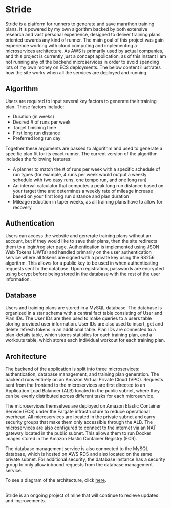 # Stride

Stride is a platform for runners to generate and save marathon training plans. It is powered by my own algorithm backed by both extensive research and vast personal experience, designed to deliver training plans oriented towards any kind of runner. The main goal of this project was gain experience working with cloud computing and implementing a microservices architecture. As AWS is primarily used by actual companies, and this project is currently just a concept application, as of this instant I am not running any of the backend microservices in order to avoid spending lots of my own money on ECS deployments. The below content illustrates how the site works when all the services are deployed and running.

## Algorithm
Users are required to input several key factors to generate their training plan. These factors include:

- Duration (in weeks)
- Desired # of runs per week
- Target finishing time
- First long run distance
- Preferred long run day

Together these arguments are passed to algorithm and used to generate a specific plan fit for its exact runner. The current version of the algorithm includes the following features:

- A planner to match the # of runs per week with a specific schedule of run types (for example, 4 runs per week would output a weekly schedule with two easy runs, one tempo run, and one long run)
- An interval calculator that computes a peak long run distance based on your target time and determines a weekly rate of mileage increase based on your first long run distance and plan duration
- Mileage reduction in taper weeks, as all training plans have to allow for recovery

## Authentication
Users can access the website and generate training plans without an account, but if they would like to save their plans, then the site redirects them to a login/register page. Authentication is implemented using JSON Web Tokens (JWTs) and handled primarily on the user authentication service where all tokens are signed with a private key using the RS256 algorithm. This allows for a public key to be used in when authenticating requests sent to the database. Upon registration, passwords are encrypted using bcrypt before being stored in the database with the rest of the user information.

## Database
Users and training plans are stored in a MySQL database. The database is organized in a star schema with a central fact table consisting of User and Plan IDs. The User IDs are then used to make queries to a users table storing provided user information. User IDs are also used to insert, get and delete refresh tokens in an additional table. Plan IDs are connected to a plan-details table, which stores statistics for each training plan, and a workouts table, which stores each individual workout for each training plan.

## Architecture
The backend of the application is split into three microservices: authentication, database management, and training plan generation. The backend runs entirely on an Amazon Virtual Private Cloud (VPC). Requests sent from the frontend to the microservices are first directed to an Application Load Balancer (ALB) located in the public subnet, where they can be evenly distributed across different tasks for each microservice. 

The microservices themselves are deployed on Amazon Elastic Container Service (ECS) under the Fargate infrastructure to reduce operational overhead. All microservices are located in the private subnet and carry security groups that make them only accessible through the ALB. The microservices are also configured to connect to the internet via an NAT gateway located in the public subnet. This allows them to run Docker images stored in the Amazon Elastic Container Registry (ECR).

The database management service is also connected to the MySQL database, which is hosted on AWS RDS and also located on the same private subnet. For additional security, the database instance has a security group to only allow inbound requests from the database management service. 

To see a diagram of the architecture, click [here](https://github.com/jansm04/stride/blob/main/architecture.pdf).

##
Stride is an ongoing project of mine that will continue to recieve updates and improvements.